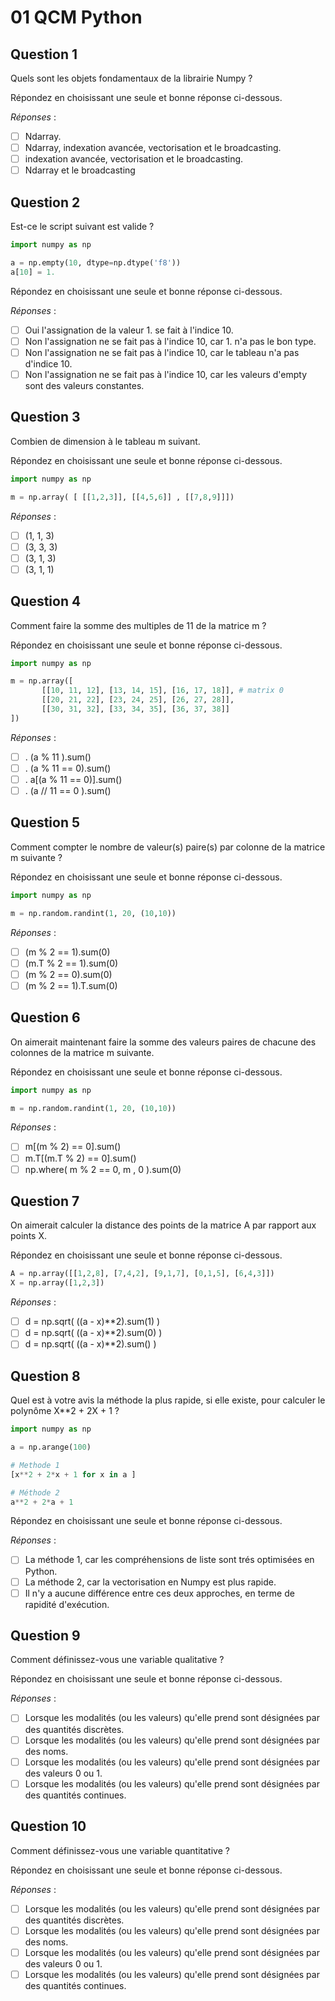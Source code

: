 # 01 QCM Python

## Question 1

Quels sont les objets fondamentaux de la librairie Numpy ?

Répondez en choisissant une seule et bonne réponse ci-dessous.

_Réponses_ :

- [ ] Ndarray.
- [ ] Ndarray, indexation avancée, vectorisation et le broadcasting.
- [ ] indexation avancée, vectorisation et le broadcasting.
- [ ] Ndarray et le broadcasting

## Question 2

Est-ce le script suivant est valide ? 

```python
import numpy as np

a = np.empty(10, dtype=np.dtype('f8'))
a[10] = 1.
```

Répondez en choisissant une seule et bonne réponse ci-dessous.

_Réponses_ :

- [ ] Oui l'assignation de la valeur 1. se fait à l'indice 10.
- [ ] Non l'assignation ne se fait pas à l'indice 10, car 1. n'a pas le bon type.
- [ ] Non l'assignation ne se fait pas à l'indice 10, car le tableau n'a pas d'indice 10.
- [ ] Non l'assignation ne se fait pas à l'indice 10, car les valeurs d'empty sont des valeurs constantes.

## Question 3

Combien de dimension à le tableau m suivant.

Répondez en choisissant une seule et bonne réponse ci-dessous.

```python
import numpy as np

m = np.array( [ [[1,2,3]], [[4,5,6]] , [[7,8,9]]])
```

_Réponses_ :

- [ ] (1, 1, 3)
- [ ] (3, 3, 3)
- [ ] (3, 1, 3)
- [ ] (3, 1, 1)

## Question 4

Comment faire la somme des multiples de 11 de la matrice m ?

Répondez en choisissant une seule et bonne réponse ci-dessous.

```python
import numpy as np

m = np.array([
       [[10, 11, 12], [13, 14, 15], [16, 17, 18]], # matrix 0
       [[20, 21, 22], [23, 24, 25], [26, 27, 28]],
       [[30, 31, 32], [33, 34, 35], [36, 37, 38]]
])
```

_Réponses_ :

- [ ] . (a % 11 ).sum()
- [ ] . (a % 11 == 0).sum()
- [ ] . a[(a % 11 == 0)].sum()
- [ ] . (a  // 11 == 0 ).sum()

## Question 5

Comment compter le nombre de valeur(s) paire(s) par colonne de la matrice m suivante ?

Répondez en choisissant une seule et bonne réponse ci-dessous.

```python
import numpy as np

m = np.random.randint(1, 20, (10,10))
```

_Réponses_ :

- [ ] (m % 2 == 1).sum(0)
- [ ] (m.T % 2 == 1).sum(0)
- [ ] (m % 2 == 0).sum(0)
- [ ] (m % 2 == 1).T.sum(0)

## Question 6

On aimerait maintenant faire la somme des valeurs paires de chacune des colonnes de la matrice m suivante.

Répondez en choisissant une seule et bonne réponse ci-dessous.

```python
import numpy as np

m = np.random.randint(1, 20, (10,10))
```

_Réponses_ :

- [ ] m[(m % 2) == 0].sum()
- [ ] m.T[(m.T % 2) == 0].sum()
- [ ] np.where( m % 2 == 0, m , 0 ).sum(0)

## Question 7

On aimerait calculer la distance des points de la matrice A par rapport aux points X.

Répondez en choisissant une seule et bonne réponse ci-dessous.

```python
A = np.array([[1,2,8], [7,4,2], [9,1,7], [0,1,5], [6,4,3]])
X = np.array([1,2,3])
```

_Réponses_ :

- [ ] d = np.sqrt( ((a - x)**2).sum(1) )
- [ ] d = np.sqrt( ((a - x)**2).sum(0) )
- [ ] d = np.sqrt( ((a - x)**2).sum() )

## Question 8

Quel est à votre avis la méthode la plus rapide, si elle existe, pour calculer le polynôme X**2 + 2X + 1 ?

```python
import numpy as np

a = np.arange(100)

# Methode 1
[x**2 + 2*x + 1 for x in a ]

# Méthode 2
a**2 + 2*a + 1
```

Répondez en choisissant une seule et bonne réponse ci-dessous.

_Réponses_ :

- [ ] La méthode 1, car les compréhensions de liste sont trés optimisées en Python.
- [ ] La méthode 2, car la vectorisation en Numpy est plus rapide.
- [ ] Il n'y a aucune différence entre ces deux approches, en terme de rapidité d'exécution.

## Question 9

Comment définissez-vous une variable qualitative ? 

Répondez en choisissant une seule et bonne réponse ci-dessous.

_Réponses_ :

- [ ] Lorsque les modalités (ou les valeurs) qu'elle prend sont désignées par des quantités discrètes. 
- [ ] Lorsque les modalités (ou les valeurs) qu'elle prend sont désignées par des noms. 
- [ ] Lorsque les modalités (ou les valeurs) qu'elle prend sont désignées par des valeurs 0 ou 1. 
- [ ] Lorsque les modalités (ou les valeurs) qu'elle prend sont désignées par des quantités continues. 

## Question 10

Comment définissez-vous une variable quantitative ? 

Répondez en choisissant une seule et bonne réponse ci-dessous.

_Réponses_ :

- [ ] Lorsque les modalités (ou les valeurs) qu'elle prend sont désignées par des quantités discrètes. 
- [ ] Lorsque les modalités (ou les valeurs) qu'elle prend sont désignées par des noms. 
- [ ] Lorsque les modalités (ou les valeurs) qu'elle prend sont désignées par des valeurs 0 ou 1. 
- [ ] Lorsque les modalités (ou les valeurs) qu'elle prend sont désignées par des quantités continues. 
